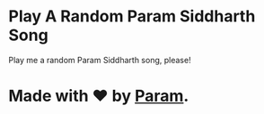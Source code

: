 # Play A Random Param Siddharth Song
Play me a random Param Siddharth song, please!

# Made with ❤️ by [Param](https://www.paramsid.com).